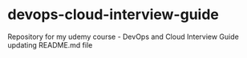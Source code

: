 # devops-cloud-interview-guide
Repository for my udemy course - DevOps and Cloud Interview Guide
updating README.md file

